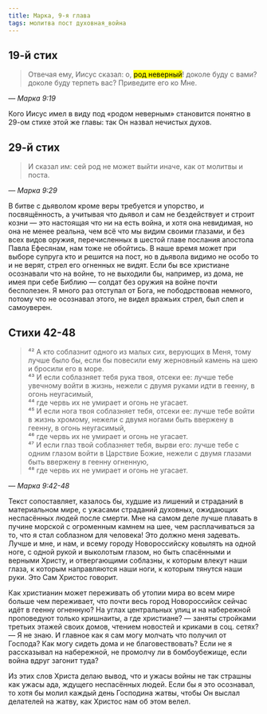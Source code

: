 ```yaml
---
title: Марка, 9-я глава
tags: молитва пост духовная_война
---
```


## 19-й стих

> Отвечая ему, Иисус сказал: о, <mark>род неверный</mark>! доколе буду с вами? доколе буду терпеть вас? Приведите его ко Мне.

— <cite>Марка&nbsp;9:19</cite>

Кого Иисус имел в виду под «родом неверным» становится понятно в 29-ом стихе этой же главы: так Он назвал нечистых духов.


## 29-й стих

> И сказал им: сей род не может выйти иначе, как от молитвы и поста.

— <cite>Марка&nbsp;9:29</cite>

В битве с дьяволом кроме веры требуется и упорство, и посвящённость, а учитывая что дьявол и сам не бездействует и строит
козни — это настоящая что ни на есть война, и хотя она невидимая, но она не менее реальна, чем всё что мы видим своими глазами,
и без всех видов оружия, перечисленных в шестой главе послания апостола Павла Ефесянам, нам тоже не обойтись.
В наше время может при выборе супруга кто и решится на пост, но в дьявола видимо не особо то и не верят, стрел его огненных не видят.
Если бы все христиане осознавали что на войне, то не выходили бы, например, из дома, не имея при себе Библию — солдат без оружия
на войне почти бесполезен. Я много раз отступал от Бога, не пободрствовав немного, потому что не осознавал этого,
не видел вражьих стрел, был слеп и самоуверен.

## Стихи 42-48

> ⁴² А кто соблазнит одного из малых сих, верующих в Меня, тому лучше было бы, если бы повесили ему жерновный камень
> на шею и бросили его в море.  
> ⁴³ И если соблазняет тебя рука твоя, отсеки ее: лучше тебе увечному войти в жизнь, нежели с двумя руками идти в геенну,
> в огонь неугасимый,  
> ⁴⁴ где червь их не умирает и огонь не угасает.  
> ⁴⁵ И если нога твоя соблазняет тебя, отсеки ее: лучше тебе войти в жизнь хромому, нежели с двумя ногами быть ввержену в геенну,
> в огонь неугасимый,  
> ⁴⁶ где червь их не умирает и огонь не угасает.  
> ⁴⁷ И если глаз твой соблазняет тебя, вырви его: лучше тебе с одним глазом войти в Царствие Божие, нежели с двумя глазами быть
> ввержену в геенну огненную,  
> ⁴⁸ где червь их не умирает и огонь не угасает.

— <cite>Марка&nbsp;9:42-48</cite>

Текст сопоставляет, казалось бы, худшие из лишений и страданий в материальном мире, с ужасами страданий духовных, ожидающих
неспасённых людей после смерти. Мне на самом деле лучше плавать в пучине морской с огроменным камнем на шее, чем расплачиваться
за то, что я стал соблазном для человека! Это должно меня задевать. Лучше и мне, и нам, и всему городу Новороссийску ковылять на одной ноге,
с одной рукой и выколотым глазом, но быть спасёнными и верными Христу, и отвергающими соблазны, к которым влекут наши глаза,
к которым направляются наши ноги, к которым тянутся наши руки. Это Сам Христос говорит.

Как христианин может переживать об утопии мира во всем мире больше чем переживает, что почти весь город Новороссийск сейчас идёт
в геенну огненную? На углах центральных улиц
и на набережной проповедуют только кришнаиты, а где христиане? — заняты стройками третьих этажей своих домов, чтением новостей и
криками в соц. сетях? — Я не знаю. И главное как я сам могу молчать что получил от Господа? Как могу сидеть дома и не благовествовать?
Если не я рассказывал на набережной, не промолчу ли в бомбоубежище, если война вдруг загонит туда?

Из этих слов Христа делаю вывод, что и ужасы войны не так страшны как ужасы ада, ждущего неспасённых людей. Если бы я это осознавал,
то хотя бы молил каждый день Господина жатвы, чтобы Он выслал делателей на жатву, как Христос нам об этом велел. 


